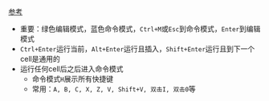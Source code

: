 [参考](https://blog.csdn.net/lawme/article/details/51034543)
- 重要：绿色编辑模式，蓝色命令模式，`Ctrl+M`或`Esc`到命令模式，`Enter`到编辑模式
- `Ctrl+Enter`运行当前，`Alt+Enter`运行且插入，`Shift+Enter`运行且到下一个cell是通用的
- 运行任何cell后之后进入命令模式
  - 命令模式`H`展示所有快捷键
  - 常用：`A, B, C, X, Z, V, Shift+V, 双击I, 双击0`等